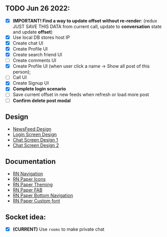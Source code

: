 ## TODO Jun 26 2022:
- [x] **IMPORTANT! Find a way to update offset without re-render**: (redux JUST SAVE THIS DATA from current call, update to **conversation** state and update **offset**)
- [x] Use local DB stores host IP
- [x] Create chat UI
- [x] Create Profile UI
- [x] Create search friend UI
- [ ] Create comments UI
- [x] Create Profile UI (when user click a name -> Show all post of this person);
- [ ] Call UI
- [x] Create Signup UI
- [x] **Complete login scenario**
- [ ] Save current offset in new feeds when refresh or load more post
- [ ] **Confirm delete post modal**

## Design  
 - [NewsFeed Design](https://dribbble.com/tags/newsfeed)
 - [Login Screen Design](https://thumbs.dreamstime.com/z/mockup-screen-login-form-welcome-page-your-mobile-app-interface-design-login-page-mockup-screen-login-form-welcome-199562898.jpg)
 - [Chat Screen Design 1](https://assets.materialup.com/uploads/2c557a48-77e8-4ccc-9573-97a2509f3b07/preview.png)
 - [Chat Screen Design 2](https://i.pinimg.com/736x/1f/b9/49/1fb94995bae04dc1103c8174956ac70c.jpg)

## Documentation
 - [RN Navigation](https://reactnative.dev/docs/navigation)
 - [RN Paper Icons](https://materialdesignicons.com/)
 - [RN Paper Theming](https://callstack.github.io/react-native-paper/theming.html)
 - [RN Paper FAB](https://callstack.github.io/react-native-paper/animated-fab.html)
 - [RN Paper Bottom Navigation](https://callstack.github.io/react-native-paper/bottom-navigation.html)
 - [RN Paper Custom font](https://callstack.github.io/react-native-paper/fonts.html)

## Socket idea:  
 - [x] **(CURRENT)** Use `rooms` to make private chat
